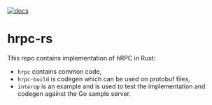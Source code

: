 [![docs](https://img.shields.io/badge/docs-master-blue)](http://harmonyapp.io/hrpc-rs)

# hrpc-rs

This repo contains implementation of hRPC in Rust:
- `hrpc` contains common code,
- `hrpc-build` is codegen which can be used on protobuf files,
- `interop` is an example and is used to test the implementation and codegen against the Go sample server.